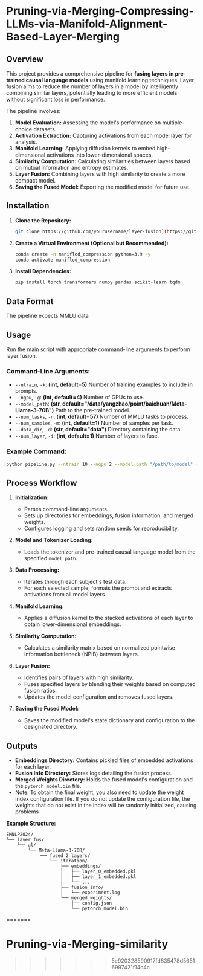 # Pruning-via-Merging-Compressing-LLMs-via-Manifold-Alignment-Based-Layer-Merging

## Overview

This project provides a comprehensive pipeline for **fusing layers in pre-trained causal language models** using manifold learning techniques. Layer fusion aims to reduce the number of layers in a model by intelligently combining similar layers, potentially leading to more efficient models without significant loss in performance.

The pipeline involves:

1. **Model Evaluation:** Assessing the model's performance on multiple-choice datasets.
2. **Activation Extraction:** Capturing activations from each model layer for analysis.
3. **Manifold Learning:** Applying diffusion kernels to embed high-dimensional activations into lower-dimensional spaces.
4. **Similarity Computation:** Calculating similarities between layers based on mutual information and entropy estimates.
5. **Layer Fusion:** Combining layers with high similarity to create a more compact model.
6. **Saving the Fused Model:** Exporting the modified model for future use.

## Installation

1. **Clone the Repository:**

   ```bash
   git clone https://github.com/yourusername/layer-fusion](https://github.com/SempraETY/Pruning-via-Merging-Compressing-LLMs-via-Manifold-Alignment-Based-Layer-Merging.git
   ```

2. **Create a Virtual Environment (Optional but Recommended):**

   ```bash
   conda create -n maniflod_compression python=3.9 -y
   conda activate maniflod_compression
   ```

3. **Install Dependencies:**

   ```bash
   pip install torch transformers numpy pandas scikit-learn tqdm
   ```

## Data Format

The pipeline expects MMLU data

## Usage

Run the main script with appropriate command-line arguments to perform layer fusion.

### Command-Line Arguments:

- `--ntrain`, `-k`: **(int, default=5)** Number of training examples to include in prompts.
- `--ngpu`, `-g`: **(int, default=4)** Number of GPUs to use.
- `--model_path`: **(str, default="/data/yangzhao/point/baichuan/Meta-Llama-3-70B")** Path to the pre-trained model.
- `--num_tasks`, `-n`: **(int, default=57)** Number of MMLU tasks to process.
- `--num_samples`, `-m`: **(int, default=1)** Number of samples per task.
- `--data_dir`, `-d`: **(str, default="data")** Directory containing the data.
- `--num_layer`, `-i`: **(int, default=1)** Number of layers to fuse.

### Example Command:

```bash
python pipeline.py --ntrain 10 --ngpu 2 --model_path "/path/to/model" --num_tasks 50 --num_samples 5 --data_dir "./data" --num_layer 2
```

## Process Workflow

1. **Initialization:**
   - Parses command-line arguments.
   - Sets up directories for embeddings, fusion information, and merged weights.
   - Configures logging and sets random seeds for reproducibility.

2. **Model and Tokenizer Loading:**
   - Loads the tokenizer and pre-trained causal language model from the specified `model_path`.

3. **Data Processing:**
   - Iterates through each subject's test data.
   - For each selected sample, formats the prompt and extracts activations from all model layers.

4. **Manifold Learning:**
   - Applies a diffusion kernel to the stacked activations of each layer to obtain lower-dimensional embeddings.

5. **Similarity Computation:**
   - Calculates a similarity matrix based on normalized pointwise information bottleneck (NPIB) between layers.

6. **Layer Fusion:**
   - Identifies pairs of layers with high similarity.
   - Fuses specified layers by blending their weights based on computed fusion ratios.
   - Updates the model configuration and removes fused layers.

7. **Saving the Fused Model:**
   - Saves the modified model's state dictionary and configuration to the designated directory.

## Outputs

- **Embeddings Directory:** Contains pickled files of embedded activations for each layer.
- **Fusion Info Directory:** Stores logs detailing the fusion process.
- **Merged Weights Directory:** Holds the fused model's configuration and the `pytorch_model.bin` file.
- Note: To obtain the final weight, you also need to update the weight index configuration file. If you do not update the configuration file, the weights that do not exist in the index will be randomly initialized, causing problems

**Example Structure:**

```
EMNLP2024/
└── layer_fus/
    └── al/
        └── Meta-Llama-3-70B/
            └── fused_2_layers/
                └── iteration/
                    ├── embeddings/
                    │   ├── layer_0_embedded.pkl
                    │   ├── layer_1_embedded.pkl
                    │   └── ...
                    ├── fusion_info/
                    │   └── experiment.log
                    └── merged_weights/
                        ├── config.json
                        └── pytorch_model.bin
```
=======
# Pruning-via-Merging-similarity
>>>>>>> 5e920328590917fd835478d56516997421f14c4c
